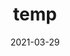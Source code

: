 ---
layout: post
title: "temp"
description: "temp"
date: 2021-03-29
tags: [markdown, editor]
writer: ddalam
category: etc
comments: true
share: true
---